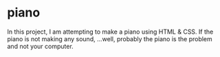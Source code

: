 # piano

In this project, I am attempting to make a piano using HTML & CSS.
If the piano is not making any sound, ...well, probably the piano is the problem and not your computer.
